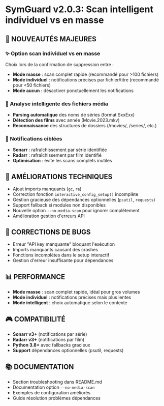# SymGuard v2.0.3: Scan intelligent individuel vs en masse

## 🎯 NOUVEAUTÉS MAJEURES

### ✨ Option scan individuel vs en masse
Choix lors de la confirmation de suppression entre :
- **Mode masse** : scan complet rapide (recommandé pour >100 fichiers)
- **Mode individuel** : notifications précises par fichier/titre (recommandé pour <50 fichiers)
- **Mode aucun** : désactiver ponctuellement les notifications

### 🧠 Analyse intelligente des fichiers média
- **Parsing automatique** des noms de séries (format SxxExx)
- **Détection des films** avec année (Movie.2023.mkv)
- **Reconnaissance** des structures de dossiers (/movies/, /series/, etc.)

### 🎯 Notifications ciblées
- **Sonarr** : rafraîchissement par série identifiée
- **Radarr** : rafraîchissement par film identifié
- **Optimisation** : évite les scans complets inutiles

## 🔧 AMÉLIORATIONS TECHNIQUES

- Ajout imports manquants (`gc`, `re`)
- Correction fonction `interactive_config_setup()` incomplète
- Gestion gracieuse des dépendances optionnelles (`psutil`, `requests`)
- Support fallback si modules non disponibles
- Nouvelle option `--no-media-scan` pour ignorer complètement
- Amélioration gestion d'erreurs API

## 🐛 CORRECTIONS DE BUGS

- Erreur "API key manquante" bloquant l'exécution
- Imports manquants causant des crashes
- Fonctions incomplètes dans le setup interactif
- Gestion d'erreur insuffisante pour dépendances

## 📊 PERFORMANCE

- **Mode masse** : scan complet rapide, idéal pour gros volumes
- **Mode individuel** : notifications précises mais plus lentes
- **Mode intelligent** : choix automatique selon le contexte

## 🎮 COMPATIBILITÉ

- **Sonarr v3+** (notifications par série)
- **Radarr v3+** (notifications par film)
- **Python 3.8+** avec fallbacks gracieux
- **Support** dépendances optionnelles (psutil, requests)

## 📚 DOCUMENTATION

- Section troubleshooting dans README.md
- Documentation option `--no-media-scan`
- Exemples de configuration améliorés
- Guide résolution problèmes dépendances

